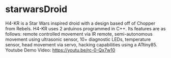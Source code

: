 # starwarsDroid
H4-KR is a Star Wars inspired droid with a design based off of Chopper from Rebels. 
H4-KR uses 2 arduinos programmed in C++. 
Its features are as follows: remote controlled movement via IR remote, semi-autonomous movement using ultrasonic sensor, 10+ diagnostic LEDs, temperature sensor, head movement via servo, hacking capabilities using a ATtiny85. 
Youtube Demo Video: https://youtu.be/rc-0-Qx7w10
